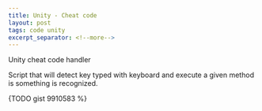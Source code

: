 ```yaml
---
title: Unity - Cheat code
layout: post
tags: code unity
excerpt_separator: <!--more-->
---
```


Unity cheat code handler

<!--more-->

Script that will detect key typed with keyboard and execute a given method is something is recognized.

{TODO gist 9910583 %}
